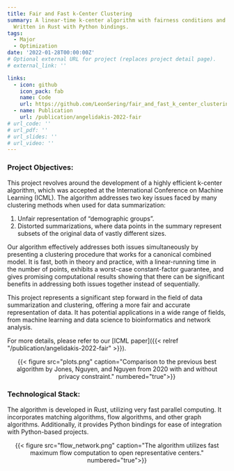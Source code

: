 ```yaml
---
title: Fair and Fast k-Center Clustering
summary: A linear-time k-center algorithm with fairness conditions and worst-case guarantees that is very fast in practice. 
  Written in Rust with Python bindings.
tags:
  - Major
  - Optimization
date: '2022-01-28T00:00:00Z'
# Optional external URL for project (replaces project detail page).
# external_link: ''

links:
  - icon: github
    icon_pack: fab
    name: Code
    url: https://github.com/LeonSering/fair_and_fast_k_center_clustering
  - name: Publication
    url: /publication/angelidakis-2022-fair
# url_code: ''
# url_pdf: ''
# url_slides: ''
# url_video: ''
---
```

### Project Objectives:
This project revolves around the development of a highly efficient k-center algorithm, which was accepted at the International Conference on Machine Learning (ICML). The algorithm addresses two key issues faced by many clustering methods when used for data summarization:

1. Unfair representation of “demographic groups”.
2. Distorted summarizations, where data points in the summary represent subsets of the original data of vastly different sizes.

Our algorithm effectively addresses both issues simultaneously by presenting a clustering procedure that works for a canonical combined model. It is fast, both in theory and practice, with a linear-running time in the number of points, exhibits a worst-case constant-factor guarantee, and gives promising computational results showing that there can be significant benefits in addressing both issues together instead of sequentially.

This project represents a significant step forward in the field of data summarization and clustering, offering a more fair and accurate representation of data. It has potential applications in a wide range of fields, from machine learning and data science to bioinformatics and network analysis.

For more details, please refer to our [ICML paper]({{< relref "/publication/angelidakis-2022-fair" >}}).
<center>{{< figure src="plots.png" caption="Comparison to the previous best algorithm by Jones, Nguyen, and Nguyen from 2020 with and without privacy constraint." numbered="true">}}</center>

### Technological Stack:
The algorithm is developed in Rust, utilizing very fast parallel computing. It incorporates matching algorithms, flow algorithms, and other graph algorithms. Additionally, it provides Python bindings for ease of integration with Python-based projects.
<center>{{< figure src="flow_network.png" caption="The algorithm utilizes fast maximum flow computation to open representative centers." numbered="true">}}</center>

